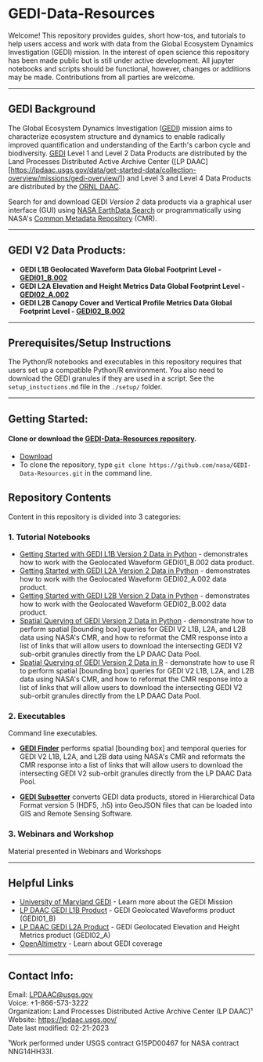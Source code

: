 # GEDI-Data-Resources


Welcome! This repository provides guides, short how-tos, and tutorials to help users access and work with data from the Global Ecosystem Dynamics Investigation (GEDI) mission. In the interest of open science this repository has been made public but is still under active development. All jupyter notebooks and scripts should be functional, however, changes or additions may be made. Contributions from all parties are welcome.


---

## GEDI Background  

The Global Ecosystem Dynamics Investigation ([GEDI](https://lpdaac.usgs.gov/data/get-started-data/collection-overview/missions/gedi-overview/)) mission aims to characterize ecosystem structure and dynamics to enable radically improved quantification and understanding of the Earth's carbon cycle and biodiversity. [GEDI](https://gedi.umd.edu/mission/mission-overview/) Level 1 and Level 2 Data Products are distributed by the Land Processes Distributed Active Archive Center ([LP DAAC][https://lpdaac.usgs.gov/data/get-started-data/collection-overview/missions/gedi-overview/]) and Level 3 and Level 4 Data Products are distributed by the [ORNL DAAC]([https://daac.ornl.gov/cgi-bin/dataset_lister.pl?p=40]).

Search for and download GEDI _Version 2_ data products via a graphical user interface (GUI) using [NASA EarthData Search](https://search.earthdata.nasa.gov/search?q=%22GEDI%22) or programmatically using NASA's [Common Metadata Repository](https://cmr.earthdata.nasa.gov/search) (CMR).


---

## GEDI V2 Data Products: 

- **GEDI L1B Geolocated Waveform Data Global Footprint Level - [GEDI01_B.002](https://doi.org/10.5067/GEDI/GEDI01_B.002)**
- **GEDI L2A Elevation and Height Metrics Data Global Footprint Level - [GEDI02_A.002](https://doi.org/10.5067/GEDI/GEDI02_A.002)**
- **GEDI L2B Canopy Cover and Vertical Profile Metrics Data Global Footprint Level - [GEDI02_B.002](https://doi.org/10.5067/GEDI/GEDI02_B.002)**
 
---

## Prerequisites/Setup Instructions

The Python/R notebooks and executables in this repository requires that users set up a compatible Python/R environment. You also need to download the GEDI granules if they are used in a script. See the `setup_instuctions.md` file in the `./setup/` folder.

---
## Getting Started:  

#### Clone or download the [GEDI-Data-Resources repository](https://github.com/nasa/GEDI-Data-Resources). 
- [Download](https://github.com/nasa/GEDI-Data-Resources/archive/refs/heads/main.zip)
- To clone the repository, type `git clone https://github.com/nasa/GEDI-Data-Resources.git` in the command line. 
 

## Repository Contents  

Content in this repository is divided into 3 categories:  

### **1. Tutorial Notebooks**    

+ [Getting Started with GEDI L1B Version 2 Data in Python](/Tutorials/GEDI_L1B_V2_Tutorial.ipynb) - demonstrates how to work with the Geolocated Waveform GEDI01_B.002 data product.  
+ [Getting Started with GEDI L2A Version 2 Data in Python](/Tutorials/GEDI_L2A_V2_Tutorial.ipynb) - demonstrates how to work with the Geolocated Waveform GEDI02_A.002 data product.  
+ [Getting Started with GEDI L2B Version 2 Data in Python](/Tutorials/GEDI_L2B_V2_Tutorial.ipynb)  - demonstrates how to work with the Geolocated Waveform GEDI02_B.002 data product.  
+ [Spatial Querying of GEDI Version 2 Data in Python](/Tutorials/GEDI_Finder_Tutorial_Python.ipynb) - demonstrate how to perform spatial [bounding box] queries for GEDI V2 L1B, L2A, and L2B data using NASA's CMR, and how to reformat the CMR response into a list of links that will allow users to download the intersecting GEDI V2 sub-orbit granules directly from the LP DAAC Data Pool.  
+ [Spatial Querying of GEDI Version 2 Data in R](/Tutorials/R/GEDI_Finder_Tutorial_R.rmd) - demonstrate how to use R to perform spatial [bounding box] queries for GEDI V2 L1B, L2A, and L2B data using NASA's CMR, and how to reformat the CMR response into a list of links that will allow users to download the intersecting GEDI V2 sub-orbit granules directly from the LP DAAC Data Pool.  


### **2. Executables**  

Command line executables. 

+ **[GEDI Finder](/Executables/GEDI_Finder/GEDI_Finder.py)** performs spatial [bounding box] and temporal queries for GEDI V2 L1B, L2A, and L2B data using NASA's CMR and reformats the CMR response into a list of links that will allow users to download the intersecting GEDI V2 sub-orbit granules directly from the LP DAAC Data Pool. 

+ **[GEDI Subsetter](/Executables/GEDI_Subsetter/GEDI_Subsetter.py)** converts GEDI data products, stored in Hierarchical Data Format version 5 (HDF5, .h5) into GeoJSON files that can be loaded into GIS and Remote Sensing Software.  


### **3. Webinars and Workshop**

Material presented in Webinars and Workshops 

--- 

## Helpful Links  

+ [University of Maryland GEDI](https://gedi.umd.edu/) - Learn more about the GEDI Mission  
+ [LP DAAC GEDI L1B Product](https://lpdaac.usgs.gov/products/gedi01_bv002/) - GEDI Geolocated Waveforms product (GEDI01_B)
+ [LP DAAC GEDI L2A Product](https://lpdaac.usgs.gov/products/gedi02_av002/) - GEDI Geolocated Elevation and Height Metrics product (GEDI02_A)
+ [OpenAltimetry](https://openaltimetry.org/data/gedi/) - Learn about GEDI coverage  


---

## Contact Info:  

Email: LPDAAC@usgs.gov  
Voice: +1-866-573-3222  
Organization: Land Processes Distributed Active Archive Center (LP DAAC)¹  
Website: <https://lpdaac.usgs.gov/>  
Date last modified: 02-21-2023  

¹Work performed under USGS contract G15PD00467 for NASA contract NNG14HH33I.  
